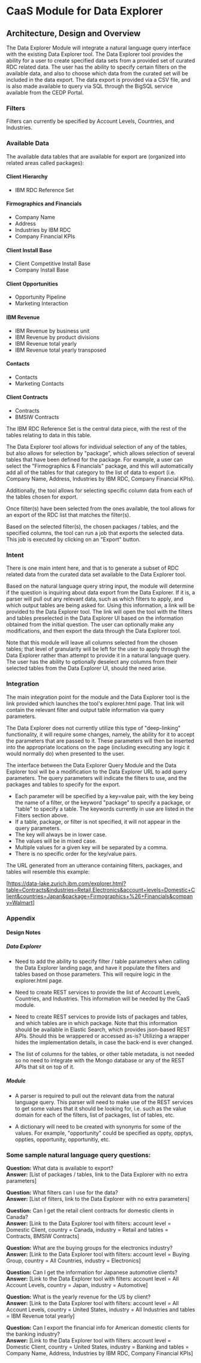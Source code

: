 # CaaS Module for Data Explorer

## Architecture, Design and Overview
The Data Explorer Module will integrate a natural language query interface with the existing Data Explorer tool. The Data Explorer tool provides the ability for a user to create specified data sets from a provided set of curated RDC related data. The user has the ability to specify certain filters on the available data, and also to choose which data from the curated set will be included in the data export. The data export is provided via a CSV file, and is also made available to query via SQL through the BigSQL service available from the CEDP Portal.

### Filters

Filters can currently be specified by Account Levels, Countries, and Industries.

### Available Data

The available data tables that are available for export are (organized into related areas called packages):

#### Client Hierarchy
- IBM RDC Reference Set

#### Firmographics and Financials
- Company Name
- Address
- Industries by IBM RDC
- Company Financial KPIs

#### Client Install Base
- Client Competitive Install Base
- Company Install Base

#### Client Opportunities
- Opportunity Pipeline
- Marketing Interaction

#### IBM Revenue
- IBM Revenue by business unit
- IBM Revenue by product divisions
- IBM Revenue total yearly
- IBM Revenue total yearly transposed

#### Contacts
- Contacts
- Marketing Contacts

#### Client Contracts
- Contracts
- BMSIW Contracts

The IBM RDC Reference Set is the central data piece, with the rest of the tables relating to data in this table.

The Data Explorer tool allows for individual selection of any of the tables, but also allows for selection by "package", which allows selection of several tables that have been defined for the package. For example, a user can select the "Firmographics & Financials" package, and this will automatically add all of the tables for that category to the list of data to export (i.e. Company Name, Address, Industries by IBM RDC, Company Financial KPIs).

Additionally, the tool allows for selecting specific column data from each of the tables chosen for export.

Once filter(s) have been selected from the ones available, the tool allows for an export of the RDC list that matches the filter(s).

Based on the selected filter(s), the chosen packages / tables, and the specified columns, the tool can run a job that exports the selected data. This job is executed by clicking on an "Export" button.

### Intent

There is one main intent here, and that is to generate a subset of RDC related data from the curated data set available to the Data Explorer tool.

Based on the natural language query string input, the module will determine if the question is inquiring about data export from the Data Explorer. If it is, a parser will pull out any relevant data, such as which filters to apply, and which output tables are being asked for. Using this information, a link will be provided to the Data Explorer tool. The link will open the tool with the filters and tables preselected in the Data Explorer UI based on the information obtained from the initial question. The user can optionally make any modifications, and then export the data through the Data Explorer tool.

Note that this module will leave all columns selected from the chosen tables; that level of granularity will be left for the user to apply through the Data Explorer rather than attempt to provide it in a natural language query. The user has the ability to optionally deselect any columns from their selected tables from the Data Explorer UI, should the need arise.

### Integration

The main integration point for the module and the Data Explorer tool is the link provided which launches the tool's explorer.html page. That link will contain the relevant filter and output table information via query parameters.

The Data Explorer does not currently utilize this type of "deep-linking" functionality, it will require some changes, namely, the ability for it to accept the parameters that are passed to it. These parameters will then be inserted into the appropriate locations on the page (including executing any logic it would normally do) when presented to the user.

The interface between the Data Explorer Query Module and the Data Explorer tool will be a modification to the Data Explorer URL to add query parameters. The query parameters will indicate the filters to use, and the packages and tables to specify for the export. 

- Each parameter will be specified by a key=value pair, with the key being the name of a filter, or the keyword "package" to specify a package, or "table" to specify a table. The keywords currently in use are listed in the Filters section above.
- If a table, package, or filter is not specified, it will not appear in the query parameters.
- The key will always be in lower case.
- The values will be in mixed case.
- Multiple values for a given key will be separated by a comma.
- There is no specific order for the key/value pairs.

The URL generated from an utterance containing filters, packages, and tables will resemble this example:

[https://data-lake.zurich.ibm.com/explorer.html?table=Contracts&industries=Retail,Electronics&account+levels=Domestic+Client&countries=Japan&package=Firmographics+%26+Financials&company=Walmart]

### Appendix

#### Design Notes

##### Data Explorer

- Need to add the ability to specify filter / table parameters when calling the Data Explorer landing page, and have it populate the filters and tables based on those parameters. This will require logic in the explorer.html page.

- Need to create REST services to provide the list of Account Levels, Countries, and Industries. This information will be needed by the CaaS module.

- Need to create REST services to provide lists of packages and tables, and which tables are in which package. Note that this information should be available in Elastic Search, which provides json-based REST APIs. Should this be wrappered or accessed as-is? Utilizing a wrapper hides the implementation details, in case the back-end is ever changed.

- The list of columns for the tables, or other table metadata, is not needed so no need to integrate with the Mongo database or any of the REST APIs that sit on top of it.

##### Module

- A parser is required to pull out the relevant data from the natural language query. This parser will need to make use of the REST services to get some values that it should be looking for, i.e. such as the value domain for each of the filters, list of packages, list of tables, etc.

- A dictionary will need to be created with synonyms for some of the values. For example, "opportunity" could be specified as oppty, opptys, oppties, opportunity, opportunitiy, etc.

### Some sample natural language query questions:

**Question:** What data is available to export?<br/>
**Answer:** [List of packages / tables, link to the Data Explorer with no extra parameters]

**Question:** What filters can I use for the data?<br/>
**Answer:** [List of filters, link to the Data Explorer with no extra parameters]

**Question:** Can I get the retail client contracts for domestic clients in Canada?<br/>
**Answer:** [Link to the Data Explorer tool with filters: account level = Domestic Client, country = Canada, industry = Retail and tables = Contracts, BMSIW Contracts]

**Question:** What are the buying groups for the electronics industry?<br/>
**Answer:** [Link to the Data Explorer tool with filters: account level = Buying Group, country = All Countries, industry = Electronics]

**Question:** Can I get the information for Japanese automotive clients?<br/>
**Answer:** [Link to the Data Explorer tool with filters: account level = All Account Levels, country = Japan, industry = Automotive]

**Question:** What is the yearly revenue for the US by client?<br/>
**Answer:** [Link to the Data Explorer tool with filters: account level = All Account Levels, country = United States, industry = All Industries and tables = IBM Revenue total yearly]

**Question:** Can I export the financial info for American domestic clients for the banking industry?<br/>
**Answer:** [Link to the Data Explorer tool with filters: account level = Domestic Client, country = United States, industry = Banking and tables = Company Name, Address, Industries by IBM RDC, Company Financial KPIs]
